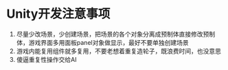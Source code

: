 # Unity开发注意事项

1. 尽量少改场景，少创建场景，把场景的各个对象分离成预制体直接修改预制体，游戏界面多用面板panel对象做显示，最好不要单独创建场景
2. 游戏内能复用组件就多复用，不要老想着重复造轮子，既浪费时间，也没意思
3. 傻逼重复性操作交给AI